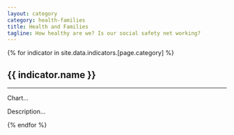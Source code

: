 ```yaml
---
layout: category
category: health-families
title: Health and Families
tagline: How healthy are we? Is our social safety net working?
---
```


{% for indicator in site.data.indicators.[page.category] %}
  <h2>
    {{ indicator.name }}
  </h2>
  <hr>
  <p>Chart...</p>
  <p>Description...</p>
{% endfor %}
